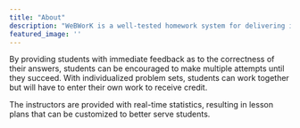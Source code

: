 ```yaml
---
title: "About"
description: "WeBWorK is a well-tested homework system for delivering individualized problems over the web."
featured_image: ''
---
```


By providing students with immediate feedback as to the correctness of their answers, students can be encouraged to make multiple attempts until they succeed. With individualized problem sets, students can work together but will have to enter their own work to receive credit.

The instructors are provided with real-time statistics, resulting in lesson plans that can be customized to better serve students.